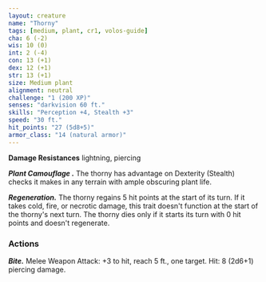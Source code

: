 ```yaml
---
layout: creature
name: "Thorny"
tags: [medium, plant, cr1, volos-guide]
cha: 6 (-2)
wis: 10 (0)
int: 2 (-4)
con: 13 (+1)
dex: 12 (+1)
str: 13 (+1)
size: Medium plant
alignment: neutral
challenge: "1 (200 XP)"
senses: "darkvision 60 ft."
skills: "Perception +4, Stealth +3"
speed: "30 ft."
hit_points: "27 (5d8+5)"
armor_class: "14 (natural armor)"
---
```


**Damage Resistances** lightning, piercing

***Plant Camouflage .*** The thorny has advantage on Dexterity (Stealth) checks it makes in any terrain with ample obscuring plant life.

***Regeneration.*** The thorny regains 5 hit points at the start of its turn. If it takes cold, fire, or necrotic damage, this trait doesn't function at the start of the thorny's next turn. The thorny dies only if it starts its turn with 0 hit points and doesn't regenerate.

### Actions

***Bite.*** Melee Weapon Attack: +3 to hit, reach 5 ft., one target. Hit: 8 (2d6+1) piercing damage.
